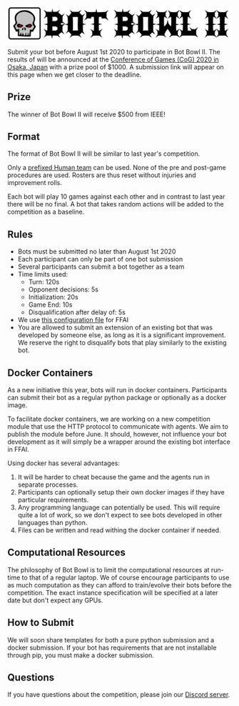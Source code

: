 ![Bot Bowl II](img/botbowl-ii.png?raw=true "Bot Bowl II")

Submit your bot before August 1st 2020 to participate in Bot Bowl II.
The results of  will be announced at the [Conference of Games (CoG) 2020 in Osaka, Japan](http://ieee-cog.org/2020/) with a prize pool of $1000.
A submission link will appear on this page when we get closer to the deadline.

## Prize
The winner of Bot Bowl II will receive $500 from IEEE!

## Format
The format of Bot Bowl II will be similar to last year's competition.

Only a [prefixed Human team](https://github.com/njustesen/ffai/blob/master/ffai/data/teams/11/human.json) can be used. 
None of the pre and post-game procedures are used. Rosters are thus reset without injuries and improvement rolls.

Each bot will play 10 games against each other and in contrast to last year there will be no final. A bot 
that takes random actions will be added to the competition as a baseline.

## Rules
- Bots must be submitted no later than August 1st 2020
- Each participant can only be part of one bot submission
- Several participants can submit a bot together as a team
- Time limits used:
    - Turn: 120s
    - Opponent decisions: 5s
    - Initialization: 20s
    - Game End: 10s
    - Disqualification after delay of: 5s
- We use [this configuration file](https://github.com/njustesen/ffai/blob/master/ffai/data/config/bot-bowl-ii.json) for FFAI
- You are allowed to submit an extension of an existing bot that was developed by someone else, as long as it is a significant improvement. We reserve the right to disqualify 
bots that play similarly to the existing bot.

## Docker Containers
As a new initiative this year, bots will run in docker containers. Participants can submit their bot as a regular python 
package or optionally as a docker image. 

To facilitate docker containers, we are working on a new competition module that use the HTTP protocol to communicate with agents.
We aim to publish the module before June. It should, however, not influence your bot development as it will simply be a wrapper around the existing 
bot interface in FFAI.

Using docker has several advantages: 

1. It will be harder to cheat because the game and the agents run in separate processes. 
2. Participants can optionally setup their own docker images if they have particular requirements.
3. Any programming language can potentially be used. This will require quite a lot of work, so we don't expect to see bots developed in other languages than python.
4. Files can be written and read withing the docker container if needed. 

## Computational Resources
The philosophy of Bot Bowl is to limit the computational resources at run-time to that of a regular laptop. We of course encourage participants 
to use as much computation as they can afford to train/evolve their bots before the competition. 
The exact instance specification will be specified at a later date but don't expect any GPUs. 

## How to Submit
We will soon share templates for both a pure python submission and a docker submission. If your bot has requirements that are not 
installable through pip, you must make a docker submission.

## Questions
If you have questions about the competition, please join our [Discord server](https://discord.gg/MTXMuae).
